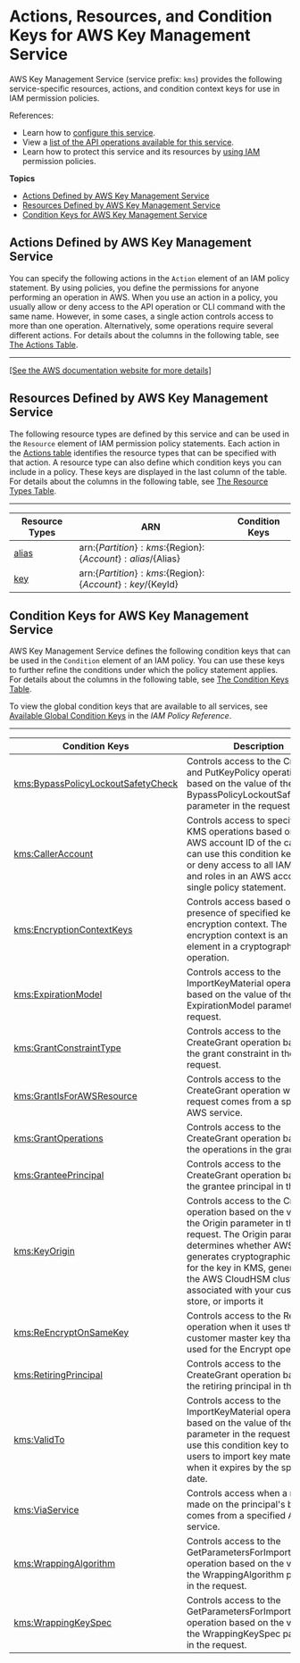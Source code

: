 # Actions, Resources, and Condition Keys for AWS Key Management Service<a name="list_awskeymanagementservice"></a>

AWS Key Management Service \(service prefix: `kms`\) provides the following service\-specific resources, actions, and condition context keys for use in IAM permission policies\.

References:
+ Learn how to [configure this service](https://docs.aws.amazon.com/kms/latest/developerguide/)\.
+ View a [list of the API operations available for this service](https://docs.aws.amazon.com/kms/latest/APIReference/)\.
+ Learn how to protect this service and its resources by [using IAM](https://docs.aws.amazon.com/kms/latest/developerguide/control-access.html) permission policies\.

**Topics**
+ [Actions Defined by AWS Key Management Service](#awskeymanagementservice-actions-as-permissions)
+ [Resources Defined by AWS Key Management Service](#awskeymanagementservice-resources-for-iam-policies)
+ [Condition Keys for AWS Key Management Service](#awskeymanagementservice-policy-keys)

## Actions Defined by AWS Key Management Service<a name="awskeymanagementservice-actions-as-permissions"></a>

You can specify the following actions in the `Action` element of an IAM policy statement\. By using policies, you define the permissions for anyone performing an operation in AWS\. When you use an action in a policy, you usually allow or deny access to the API operation or CLI command with the same name\. However, in some cases, a single action controls access to more than one operation\. Alternatively, some operations require several different actions\. For details about the columns in the following table, see [The Actions Table](reference_policies_actions-resources-contextkeys.md#actions_table)\.


****  
[\[See the AWS documentation website for more details\]](http://docs.aws.amazon.com/IAM/latest/UserGuide/list_awskeymanagementservice.html)

## Resources Defined by AWS Key Management Service<a name="awskeymanagementservice-resources-for-iam-policies"></a>

The following resource types are defined by this service and can be used in the `Resource` element of IAM permission policy statements\. Each action in the [Actions table](#awskeymanagementservice-actions-as-permissions) identifies the resource types that can be specified with that action\. A resource type can also define which condition keys you can include in a policy\. These keys are displayed in the last column of the table\. For details about the columns in the following table, see [The Resource Types Table](reference_policies_actions-resources-contextkeys.md#resources_table)\.


****  

| Resource Types | ARN | Condition Keys | 
| --- | --- | --- | 
|   [ alias ](https://docs.aws.amazon.com/kms/latest/developerguide/programming-aliases.html)  |  arn:$\{Partition\}:kms:$\{Region\}:$\{Account\}:alias/$\{Alias\}  |  | 
|   [ key ](https://docs.aws.amazon.com/kms/latest/developerguide/concepts.html#master_keys)  |  arn:$\{Partition\}:kms:$\{Region\}:$\{Account\}:key/$\{KeyId\}  |  | 

## Condition Keys for AWS Key Management Service<a name="awskeymanagementservice-policy-keys"></a>

AWS Key Management Service defines the following condition keys that can be used in the `Condition` element of an IAM policy\. You can use these keys to further refine the conditions under which the policy statement applies\. For details about the columns in the following table, see [The Condition Keys Table](reference_policies_actions-resources-contextkeys.md#context_keys_table)\.

To view the global condition keys that are available to all services, see [Available Global Condition Keys](reference_policies_condition-keys.html#AvailableKeys) in the *IAM Policy Reference*\.


****  

| Condition Keys | Description | Type | 
| --- | --- | --- | 
|   [ kms:BypassPolicyLockoutSafetyCheck ](https://docs.aws.amazon.com/kms/latest/developerguide/policy-conditions.html#conditions-kms-bypass-policy-lockout-safety-check)  | Controls access to the CreateKey and PutKeyPolicy operations based on the value of the BypassPolicyLockoutSafetyCheck parameter in the request\. | Bool | 
|   [ kms:CallerAccount ](https://docs.aws.amazon.com/kms/latest/developerguide/policy-conditions.html#conditions-kms-caller-account)  | Controls access to specified AWS KMS operations based on the AWS account ID of the caller\. You can use this condition key to allow or deny access to all IAM users and roles in an AWS account in a single policy statement\. | String | 
|   [ kms:EncryptionContextKeys ](https://docs.aws.amazon.com/kms/latest/developerguide/policy-conditions.html#conditions-kms-encryption-context-keys)  | Controls access based on the presence of specified keys in the encryption context\. The encryption context is an optional element in a cryptographic operation\. | String | 
|   [ kms:ExpirationModel ](https://docs.aws.amazon.com/kms/latest/developerguide/policy-conditions.html#conditions-kms-expiration-model)  | Controls access to the ImportKeyMaterial operation based on the value of the ExpirationModel parameter in the request\. | String | 
|   [ kms:GrantConstraintType ](https://docs.aws.amazon.com/kms/latest/developerguide/policy-conditions.html#conditions-kms-grant-constraint-type)  | Controls access to the CreateGrant operation based on the grant constraint in the request\. | String | 
|   [ kms:GrantIsForAWSResource ](https://docs.aws.amazon.com/kms/latest/developerguide/policy-conditions.html#conditions-kms-grant-is-for-aws-resource)  | Controls access to the CreateGrant operation when the request comes from a specified AWS service\. | Bool | 
|   [ kms:GrantOperations ](https://docs.aws.amazon.com/kms/latest/developerguide/policy-conditions.html#conditions-kms-grant-operations)  | Controls access to the CreateGrant operation based on the operations in the grant\. | String | 
|   [ kms:GranteePrincipal ](https://docs.aws.amazon.com/kms/latest/developerguide/policy-conditions.html#conditions-kms-grantee-principal)  | Controls access to the CreateGrant operation based on the grantee principal in the grant\. | String | 
|   [ kms:KeyOrigin ](https://docs.aws.amazon.com/kms/latest/developerguide/policy-conditions.html#conditions-kms-key-origin)  | Controls access to the CreateKey operation based on the value of the Origin parameter in the request\. The Origin parameter determines whether AWS KMS generates cryptographic material for the key in KMS, generates it in the AWS CloudHSM cluster associated with your custom key store, or imports it | String | 
|   [ kms:ReEncryptOnSameKey ](https://docs.aws.amazon.com/kms/latest/developerguide/policy-conditions.html#conditions-kms-reencrypt-on-same-key)  | Controls access to the ReEncrypt operation when it uses the same customer master key that was used for the Encrypt operation\. | Bool | 
|   [ kms:RetiringPrincipal ](https://docs.aws.amazon.com/kms/latest/developerguide/policy-conditions.html#conditions-kms-retiring-principal)  | Controls access to the CreateGrant operation based on the retiring principal in the grant\. | String | 
|   [ kms:ValidTo ](https://docs.aws.amazon.com/kms/latest/developerguide/policy-conditions.html#conditions-kms-valid-to)  | Controls access to the ImportKeyMaterial operation based on the value of the ValidTo parameter in the request\. You can use this condition key to allow users to import key material only when it expires by the specified date\. | Numeric | 
|   [ kms:ViaService ](https://docs.aws.amazon.com/kms/latest/developerguide/policy-conditions.html#conditions-kms-via-service)  | Controls access when a request made on the principal's behalf comes from a specified AWS service\. | String | 
|   [ kms:WrappingAlgorithm ](https://docs.aws.amazon.com/kms/latest/developerguide/policy-conditions.html#conditions-kms-wrapping-algorithm)  | Controls access to the GetParametersForImport operation based on the value of the WrappingAlgorithm parameter in the request\. | String | 
|   [ kms:WrappingKeySpec ](https://docs.aws.amazon.com/kms/latest/developerguide/policy-conditions.html#conditions-kms-wrapping-key-spec)  | Controls access to the GetParametersForImport operation based on the value of the WrappingKeySpec parameter in the request\. | String | 